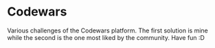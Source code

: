 # Codewars
Various challenges of the Codewars platform. The first solution is mine while the second is the one most liked by the community. Have fun :D
